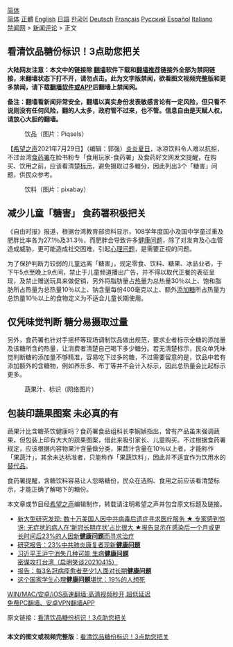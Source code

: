  <!-- 面包屑导航 --> <div class="breadcrumb"><!-- GTranslate: https://gtranslate.io/ -->  <div class="switcher notranslate">  <div class="selected">  <a href="#" onclick="return false;"> 简体</a>  </div>  <div class="option">  <a href="https://www.bannedbook.org" onclick="doGTranslate('zh-CN|zh-CN');jQuery('div.switcher div.selected a').html(jQuery(this).html());return false;" title="简体中文" class="nturl selected"> 简体</a>  <a href="https://www.bannedbook.org/zh-tw/" onclick="doGTranslate('zh-CN|zh-TW');jQuery('div.switcher div.selected a').html(jQuery(this).html());return false;" title="繁體中文" class="nturl"> 正體</a>  <a href="https://www.bannedbook.org/en/" onclick="doGTranslate('zh-CN|en');jQuery('div.switcher div.selected a').html(jQuery(this).html());return false;" title="English" class="nturl"> English</a>  <a href="https://www.bannedbook.org/ja/" onclick="doGTranslate('zh-CN|ja');jQuery('div.switcher div.selected a').html(jQuery(this).html());return false;" title="日本語" class="nturl"> 日語</a>  <a href="https://www.bannedbook.org/ko/" onclick="doGTranslate('zh-CN|ko');jQuery('div.switcher div.selected a').html(jQuery(this).html());return false;" title="한국어" class="nturl"> 한국어</a>  <a href="https://www.bannedbook.org/de/" onclick="doGTranslate('zh-CN|de');jQuery('div.switcher div.selected a').html(jQuery(this).html());return false;" title="Deutsch" class="nturl"> Deutsch</a>  <a href="https://www.bannedbook.org/fr/" onclick="doGTranslate('zh-CN|fr');jQuery('div.switcher div.selected a').html(jQuery(this).html());return false;" title="Français" class="nturl"> Français</a>  <a href="https://www.bannedbook.org/ru/" onclick="doGTranslate('zh-CN|ru');jQuery('div.switcher div.selected a').html(jQuery(this).html());return false;" title="Русский" class="nturl"> Русский</a>  <a href="https://www.bannedbook.org/es/" onclick="doGTranslate('zh-CN|es');jQuery('div.switcher div.selected a').html(jQuery(this).html());return false;" title="Español" class="nturl"> Español</a>  <a href="https://www.bannedbook.org/it/" onclick="doGTranslate('zh-CN|it');jQuery('div.switcher div.selected a').html(jQuery(this).html());return false;" title="Italiano" class="nturl"> Italiano</a>  </div>  </div>      <div class='breadcrumb-sub'><!-- Breadcrumb NavXT 6.3.0 --> <a href="https://www.bannedbook.org/" class="home">禁闻网</a> &gt; <a href="https://www.bannedbook.org/bnews/comments/" class="category">新闻评论</a> &gt; 正文</div></div><h2>看清饮品糖份标识！3点助您把关</h2> <p class="notice"><b>大陆网友注意：本文中的链接除 <a href="https://github.com/bannedbook/fanqiang" >翻墙</a>软件下载和<a href="https://github.com/killgcd/justmysocks/blob/master/README.md">翻墙推荐</a>链接外全部为禁网链接，未翻墙状态下打不开，请勿点击。此为文字版禁闻，欲看图文视频完整版和更多禁闻，请下载<a href="https://github.com/bannedbook/fanqiang">翻墙软件或APP</a>后翻墙上禁闻网。</p><p>备注：翻墙看新闻非常安全，翻墙以真实身份发表敏感言论有一定风险，但只看不说则没有任何风险，翻的人太多，政府管不过来，也不管。信息自由是天赋人权，请放心大胆的翻墙。</b></p>  <div class="entry"> <figure><figcaption>饮品（图片：Piqsels）</figcaption></figure> <p>【<span class='wp_keywordlink_affiliate'><a href="https://www.soundofhope.org" title="希望之声" target="_blank">希望之声</a></span>2021年7月29日】（编辑：郭强）<a href="https://www.bannedbook.org/bnews/tag/%E7%82%8E%E7%82%8E%E5%A4%8F%E6%97%A5/" class="st_tag internal_tag" rel="tag" title="标签 炎炎夏日 下的日志">炎炎夏日</a>，冰凉饮料令人难以抗拒，不过台湾<a href="https://www.bannedbook.org/bnews/tag/%E9%A3%9F%E8%8D%AF%E7%BD%B2/" class="st_tag internal_tag" rel="tag" title="标签 食药署 下的日志">食药署</a>在脸书粉专「食用玩家-食药署」及食药好文网发文提醒，在购买、饮用之前，应该看清楚<a href="https://www.bannedbook.org/bnews/tag/%E6%A0%87%E7%A4%BA/" class="st_tag internal_tag" rel="tag" title="标签 标示 下的日志">标示</a>，避免摄取过多糖分，因此列出3个「糖害」问题，供民众参考。</p> <figure><figcaption>饮料（图片：pixabay）</figcaption></figure> <h2>减少儿童「糖害」 食药署积极把关</h2> <p>《自由时报》报道，根据台湾教育部资料显示，108学年度国小及国中学童过重及肥胖比率各为27.1％及31.3％，而肥胖会导致许多<a href="https://www.bannedbook.org/bnews/tag/%E5%81%A5%E5%BA%B7%E9%97%AE%E9%A2%98/" class="st_tag internal_tag" rel="tag" title="标签 健康问题 下的日志">健康问题</a>，除了对发育及心血管造成威胁，更可能造成社交困难，引起<a href="https://www.bannedbook.org/bnews/tag/%E5%BF%83%E7%90%86%E9%97%AE%E9%A2%98/" class="st_tag internal_tag" rel="tag" title="标签 心理问题 下的日志">心理问题</a>，是需要正视的问题。</p>  <p>为了保护判断力较弱的儿童远离「糖害」，规定零食、饮料、糖果、冰品业者，于下午5点至晚上9点间，禁止于儿童频道播出广告，并不得以取代正餐的表征呈现，及禁止赠送玩具来做促销，另外将脂肪量占<a href="https://www.bannedbook.org/bnews/tag/%E7%83%AD%E9%87%8F/" class="st_tag internal_tag" rel="tag" title="标签 热量 下的日志">热量</a>为总热量30％以上、饱和脂肪所占热量为总热量10％以上、钠含量每份400毫克以上、额外<a href="https://www.bannedbook.org/bnews/tag/%E6%B7%BB%E5%8A%A0%E7%B3%96/" class="st_tag internal_tag" rel="tag" title="标签 添加糖 下的日志">添加糖</a>所占热量为总热量10％以上的食物定义为不适合儿童长期使用。</p> <h2>仅凭味觉判断 糖分易摄取过量</h2> <p>另外，食药署也针对手摇杯等现场调制饮品做出规范，要求业者标示全糖的添加量及该糖所含的热量，让消费者清楚自己喝下多少糖分。若无清楚标示，民众单凭味觉判断糖的添加量不够精准，容易吃下过多的糖，不过需要留意的是，饮品中若有添加额外的含糖物，例如养乐多、布丁等并不会计入标示，因此总热量会比起标示更多。</p>  <figure><figcaption>蔬果汁、标识（网络图片）</figcaption></figure> <h2>包装印蔬果图案 未必真的有</h2> <p>蔬果汁比含糖茶饮健康吗？食药署食品组科长李婉媜指出，曾有产品虽未强调蔬果，但包装上印有大大的蔬果图案，借此来吸引家长、儿童购买。不过根据食药署规定，应该根据内容物果汁含量做分类，果蔬汁含量在10％以上者，才能称作「果蔬汁」，其余未达标准者，只能称作「果蔬饮料」，因此并不适宜作为饮用水的<a href="https://www.bannedbook.org/bnews/tag/%E6%9B%BF%E4%BB%A3%E5%93%81/" class="st_tag internal_tag" rel="tag" title="标签 替代品 下的日志">替代品</a>。</p> <p>食药署提醒，含糖饮料容易让人忽略糖份，民众在选购、食用之前应该看清楚标示，才能正确了解喝下的糖份。</p>  <p>本文章或节目经<a href="https://www.bannedbook.org/bnews/tag/%e5%b8%8c%e6%9c%9b%e4%b9%8b%e5%a3%b0/" class="st_tag internal_tag" rel="tag" title="标签 希望之声 下的日志">希望之声</a>编辑制作，转载请注明希望之声并包含原文标题及链接。 </p> <ul class='op-related-articles' title='相关阅读'> <li><a href='https://www.bannedbook.org/bnews/bannedvideo/20210618/1569018.html' target='_blank'>新大型研究发现: 数十万美国人因中共病毒后遗症寻求医疗服务 ★ 专家感到惊讶: 无症状的病人在‘新冠长期症状’占比很大  ★报告显示在感染后一个月或更长时间后23%的人因新<b>健康问题</b>而寻求治疗</a></li> <li><a href='https://www.bannedbook.org/bnews/cnnews/20210617/1568640.html' target='_blank'>研究报告：23%中共肺炎康复者现新<b>健康问题</b></a></li> <li><a href='https://www.bannedbook.org/bnews/bannedvideo/20210415/1526840.html' target='_blank'>习近平王沪宁消失几种可能 生病<b>健康问题</b>密谋攻打台湾（启明笑谈20210415）</a></li> <li><a href='https://www.bannedbook.org/bnews/baitai/20210323/1511063.html' target='_blank'>报告：每3名冠病痊愈者至少1人面对长期<b>健康问题</b></a></li> <li><a href='https://www.bannedbook.org/bnews/cnnews/20210304/1498172.html' target='_blank'>这个国家学生心理<b>健康问题</b>堪忧：19%的人想死</a></li> </ul> <p class="texttj"> <a href="https://github.com/bannedbook/fanqiang/wiki/V2ray%E6%9C%BA%E5%9C%BA" target="_blank">WIN/MAC/安卓/iOS高速翻墙:高清视频秒开,超低延迟</a><br/> <a href="https://github.com/bannedbook/fanqiang/wiki/%E7%A6%81%E9%97%BB%E7%BD%91%E5%AE%89%E5%8D%93%E7%BF%BB%E5%A2%99%E6%96%B0%E9%97%BBAPP" target="_blank">免费PC翻墙、安卓VPN翻墙APP</a></p> <p>原文链接：<a class="src_link"  href="https://www.soundofhope.org/post/529994" target="_blank">看清饮品糖份标识！3点助您把关</a></p><a name='sharetosocial'></a>  <div style="margin-bottom:5px;padding-bottom:5px;clear:both"> <div id="archive-pix-1" class="banner-ads"> <!-- AuctionX Display platform tag START --> <div id="26318x728x90x621x_ADSLOT2" clicktrack="%%CLICK_URL_ESC%%"></div> <!-- AuctionX Display platform tag END --> </div> <div id="archive-pix-2" class="banner-ads"> <!-- AuctionX Display platform tag START --> <div id="26315x300x250x621x_ADSLOT2" clicktrack="%%CLICK_URL_ESC%%"></div> <!-- AuctionX Display platform tag END --> </div> </div>  <div id="archive-pix-1" class="banner-ads"> <!-- AuctionX Display platform tag START --> <div id="26318x728x90x621x_ADSLOT3" clicktrack="%%CLICK_URL_ESC%%"></div> <!-- AuctionX Display platform tag END --> </div> <div><b>本文的图文或视频完整版</b>：<a href='https://www.bannedbook.org/bnews/comments/20210729/1596615.html'>看清饮品糖份标识！3点助您把关</a></div>  </div><!--END ENTRY--> 